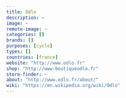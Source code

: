 ```yaml
---
title: Odlo
description: ~
image: ~
remote-image: ~
categories: []
brands: []
purposes: [cycle]
types: []
countries: [france]
website: "http://www.odlo.fr"
shop: "http://www.boutiqueodlo.fr"
store-finder: ~
about: "http://www.odlo.fr/about/"
wiki: "https://en.wikipedia.org/wiki/Odlo"
---
```

